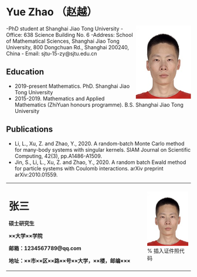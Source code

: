 # Yue Zhao （赵越）
<img align="right" src="/00.jpg" />
-PhD student at Shanghai Jiao Tong University
-Office: 638 Science Building No. 6
-Address: School of Mathematical Sciences,
           Shanghai Jiao Tong University,
           800 Dongchuan Rd., Shanghai 200240, China
- Email: sjtu-15-zy@sjtu.edu.cn

## Education
- 2019-present Mathematics. PhD. Shanghai Jiao Tong University
- 2015-2019. Mathematics and Applied Mathematics (ZhiYuan honours programme). B.S. Shanghai Jiao Tong University

## Publications
- Li, L., Xu, Z. and Zhao, Y., 2020. A random-batch Monte Carlo method for many-body systems with singular kernels. SIAM Journal on Scientific Computing, 42(3), pp.A1486-A1509.
- Jin, S., Li, L., Xu, Z. and Zhao, Y., 2020. A random batch Ewald method for particle systems with Coulomb interactions. arXiv preprint arXiv:2010.01559.



<table border="0">
  <tr>
    <td width="75%">
      <h1>张三</h1>
      <p><b>硕士研究生</b></p>
      <p><b>××大学××学院</b></p>
      <p><b>邮箱：1234567789@qq.com</b></p>
      <p><b>地址：××市××区××路××号××大学，××楼，邮编×××</b></p>
    </td>
    <td width="25%">
      <img src="/00.jpg" width="100%">      % 插入证件照代码
    </td>
  </tr>
</table>

